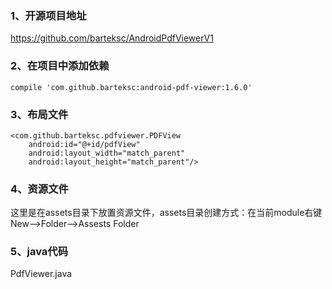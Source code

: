 ### 1、开源项目地址
https://github.com/barteksc/AndroidPdfViewerV1

### 2、在项目中添加依赖
    compile 'com.github.barteksc:android-pdf-viewer:1.6.0'
    
### 3、布局文件
    <com.github.barteksc.pdfviewer.PDFView
        android:id="@+id/pdfView"
        android:layout_width="match_parent"
        android:layout_height="match_parent"/>
        
### 4、资源文件
这里是在assets目录下放置资源文件，assets目录创建方式：在当前module右键New-->Folder-->Assests Folder

### 5、java代码
PdfViewer.java
